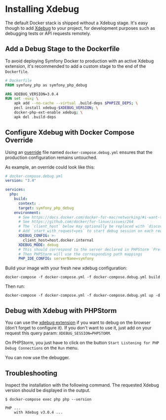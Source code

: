 # Installing Xdebug

The default Docker stack is shipped without a Xdebug stage.
It's easy though to add [Xdebug](https://xdebug.org/) to your project, for development purposes such as debugging tests or API requests remotely.

## Add a Debug Stage to the Dockerfile

To avoid deploying Symfony Docker to production with an active Xdebug extension,
it's recommended to add a custom stage to the end of the `Dockerfile`.

```Dockerfile
# Dockerfile
FROM symfony_php as symfony_php_debug

ARG XDEBUG_VERSION=3.0.4
RUN set -eux; \
	apk add --no-cache --virtual .build-deps $PHPIZE_DEPS; \
	pecl install xdebug-$XDEBUG_VERSION; \
	docker-php-ext-enable xdebug; \
	apk del .build-deps
```

## Configure Xdebug with Docker Compose Override

Using an [override](https://docs.docker.com/compose/reference/overview/#specifying-multiple-compose-files) file named `docker-compose.debug.yml` ensures that the production
configuration remains untouched.

As example, an override could look like this:

```yaml
# docker-compose.debug.yml
version: "3.4"

services:
  php:
    build:
      context: .
      target: symfony_php_debug
    environment:
      # See https://docs.docker.com/docker-for-mac/networking/#i-want-to-connect-from-a-container-to-a-service-on-the-host
      # See https://github.com/docker/for-linux/issues/264
      # The `client_host` below may optionally be replaced with `discover_client_host=yes`
      # Add `start_with_request=yes` to start debug session on each request
      XDEBUG_CONFIG: >-
        client_host=host.docker.internal
      XDEBUG_MODE: debug
      # This should correspond to the server declared in PHPStorm `Preferences | Languages & Frameworks | PHP | Servers`
      # Then PHPStorm will use the corresponding path mappings
      PHP_IDE_CONFIG: serverName=symfony
```

Build your image with your fresh new xdebug configuration:

```console
docker-compose -f docker-compose.yml -f docker-compose.debug.yml build
```

Then run:

```console
docker-compose -f docker-compose.yml -f docker-compose.debug.yml up -d
```

## Debug with Xdebug with PHPStorm

You can use the [xdebug extension](https://chrome.google.com/webstore/detail/xdebug-helper/eadndfjplgieldjbigjakmdgkmoaaaoc) if you want to debug on the browser (don't forget to configure it).
If you don't want to use it, just add on your request this query param: `XDEBUG_SESSION=PHPSTORM`.

On PHPStorm, you just have to click on  the button `Start Listening for PHP Debug Connections` on the `Run` menu.

You can now use the debugger.

## Troubleshooting

Inspect the installation with the following command. The requested Xdebug version should be displayed in the output.

```console
$ docker-compose exec php php --version

PHP ...
    with Xdebug v3.0.4 ...
```
